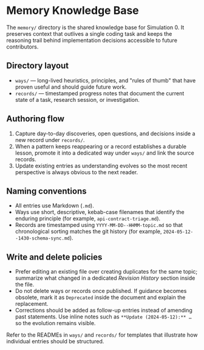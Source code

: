 # Memory Knowledge Base

The `memory/` directory is the shared knowledge base for Simulation 0. It preserves
context that outlives a single coding task and keeps the reasoning trail behind
implementation decisions accessible to future contributors.

## Directory layout

- `ways/` &mdash; long-lived heuristics, principles, and "rules of thumb" that have
  proven useful and should guide future work.
- `records/` &mdash; timestamped progress notes that document the current state of a
  task, research session, or investigation.

## Authoring flow

1. Capture day-to-day discoveries, open questions, and decisions inside a new
   record under `records/`.
2. When a pattern keeps reappearing or a record establishes a durable lesson,
   promote it into a dedicated way under `ways/` and link the source records.
3. Update existing entries as understanding evolves so the most recent
   perspective is always obvious to the next reader.

## Naming conventions

- All entries use Markdown (`.md`).
- Ways use short, descriptive, kebab-case filenames that identify the enduring
  principle (for example, `api-contract-triage.md`).
- Records are timestamped using `YYYY-MM-DD--HHMM-topic.md` so that chronological
  sorting matches the git history (for example, `2024-05-12--1430-schema-sync.md`).

## Write and delete policies

- Prefer editing an existing file over creating duplicates for the same topic;
  summarize what changed in a dedicated *Revision History* section inside the
  file.
- Do not delete ways or records once published. If guidance becomes obsolete,
  mark it as `Deprecated` inside the document and explain the replacement.
- Corrections should be added as follow-up entries instead of amending past
  statements. Use inline notes such as `**Update (2024-05-12):** …` so the
  evolution remains visible.

Refer to the READMEs in `ways/` and `records/` for templates that illustrate how
individual entries should be structured.
